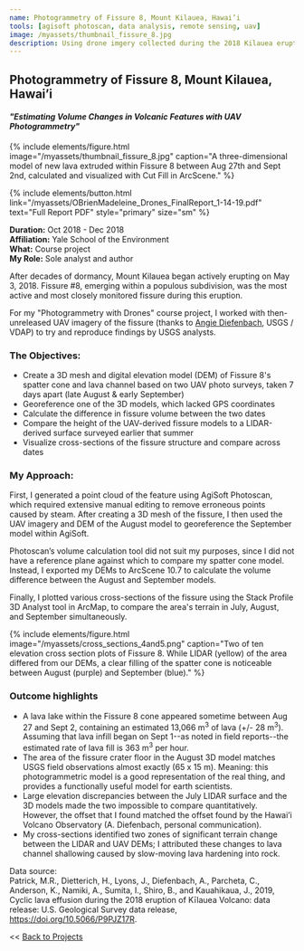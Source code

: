 ```yaml
---
name: Photogrammetry of Fissure 8, Mount Kilauea, Hawai’i
tools: [agisoft photoscan, data analysis, remote sensing, uav]
image: /myassets/thumbnail_fissure_8.jpg
description: Using drone imgery collected during the 2018 Kilauea eruption, I built a 3D model of a volcanic fissure and quantified changes in the fissure's morphology and volume.
---
```


## Photogrammetry of Fissure 8, Mount Kilauea, Hawai’i ##
#### *"Estimating Volume Changes in Volcanic Features with UAV Photogrammetry"*

{% include elements/figure.html image="/myassets/thumbnail_fissure_8.jpg" caption="A three-dimensional model of new lava extruded within Fissure 8 between Aug 27th and Sept 2nd, calculated and visualized with Cut Fill in ArcScene." %}

{% include elements/button.html link="/myassets/OBrienMadeleine_Drones_FinalReport_1-14-19.pdf" text="Full Report PDF" style="primary" size="sm" %}

**Duration:** Oct 2018 - Dec 2018  
**Affiliation:** Yale School of the Environment  
**What:** Course project  
**My Role:** Sole analyst and author


After decades of dormancy, Mount Kilauea began actively erupting on May 3, 2018. Fissure #8, emerging within a populous subdivision, was the most active and most closely monitored fissure during this eruption. 

For my "Photogrammetry with Drones" course project, I worked with then-unreleased UAV imagery of the fissure (thanks to [Angie Diefenbach]( https://www.usgs.gov/staff-profiles/angie-diefenbach), USGS / VDAP) to try and reproduce findings by USGS analysts.

### The Objectives:

* Create a 3D mesh and digital elevation model (DEM) of Fissure 8's spatter cone and lava channel based on two UAV photo surveys, taken 7 days apart (late August & early September)
* Georeference one of the 3D models, which lacked GPS coordinates
* Calculate the difference in fissure volume between the two dates
* Compare the height of the UAV-derived fissure models to a LIDAR-derived surface surveyed earlier that summer
* Visualize cross-sections of the fissure structure and compare across dates


### My Approach:

First, I generated a point cloud of the feature using AgiSoft Photoscan, which required extensive manual editing to remove erroneous points caused by steam. After creating a 3D mesh of the fissure, I then used the UAV imagery and DEM of the August model to georeference the September model within AgiSoft.

Photoscan’s volume calculation tool did not suit my purposes, since I did not have a reference plane against which to compare my spatter cone model. Instead, I exported my DEMs to ArcScene 10.7 to calculate the volume difference between the August and September models. 

Finally, I plotted various cross-sections of the fissure using the Stack Profile 3D Analyst tool in ArcMap, to compare the area's terrain in July, August, and September simultaneously.

{% include elements/figure.html image="/myassets/cross_sections_4and5.png" caption="Two of ten elevation cross section plots of Fissure 8. While LIDAR (yellow) of the area differed from our DEMs, a clear filling of the spatter cone is noticeable between August (purple) and September (blue)." %}


### Outcome highlights
* A lava lake within the Fissure 8 cone appeared sometime between Aug 27 and Sept 2, containing an estimated 13,066 m<sup>3</sup> of lava (+/- 28 m<sup>3</sup>). Assuming that lava infill began on Sept 1--as noted in field reports--the estimated rate of lava fill is 363 m<sup>3</sup> per hour.
* The area of the fissure crater floor in the August 3D model matches USGS field observations almost exactly (65 x 15 m). Meaning: this photogrammetric model is a good representation of the real thing, and provides a functionally useful model for earth scientists. 
* Large elevation discrepancies between the July LIDAR surface and the 3D models made the two impossible to compare quantitatively. However, the offset that I found matched the offset found by the Hawai’i Volcano Observatory (A. Diefenbach, personal communication).
* My cross-sections identified two zones of significant terrain change between the LIDAR and UAV DEMs; I attributed these changes to lava channel shallowing caused by slow-moving lava hardening into rock. 



Data source:  
Patrick, M.R., Dietterich, H., Lyons, J., Diefenbach, A., Parcheta, C., Anderson, K., Namiki, A., Sumita, I., Shiro, B., and Kauahikaua, J., 2019, Cyclic lava effusion during the 2018 eruption of Kīlauea Volcano: data release: U.S. Geological Survey data release, https://doi.org/10.5066/P9PJZ17R.


<< [Back to Projects](/projects/)